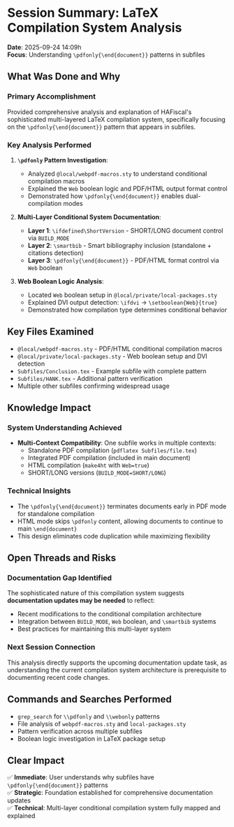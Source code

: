 # Session Summary: LaTeX Compilation System Analysis

**Date**: 2025-09-24 14:09h  
**Focus**: Understanding `\pdfonly{\end{document}}` patterns in subfiles

## What Was Done and Why

### Primary Accomplishment
Provided comprehensive analysis and explanation of HAFiscal's sophisticated multi-layered LaTeX compilation system, specifically focusing on the `\pdfonly{\end{document}}` pattern that appears in subfiles.

### Key Analysis Performed

1. **`\pdfonly` Pattern Investigation**:
   - Analyzed `@local/webpdf-macros.sty` to understand conditional compilation macros
   - Explained the `Web` boolean logic and PDF/HTML output format control
   - Demonstrated how `\pdfonly{\end{document}}` enables dual-compilation modes

2. **Multi-Layer Conditional System Documentation**:
   - **Layer 1**: `\ifdefined\ShortVersion` - SHORT/LONG document control via `BUILD_MODE`
   - **Layer 2**: `\smartbib` - Smart bibliography inclusion (standalone + citations detection)  
   - **Layer 3**: `\pdfonly{\end{document}}` - PDF/HTML format control via `Web` boolean

3. **Web Boolean Logic Analysis**:
   - Located `Web` boolean setup in `@local/private/local-packages.sty`
   - Explained DVI output detection: `\ifdvi` → `\setboolean{Web}{true}`
   - Demonstrated how compilation type determines conditional behavior

## Key Files Examined

- `@local/webpdf-macros.sty` - PDF/HTML conditional compilation macros
- `@local/private/local-packages.sty` - Web boolean setup and DVI detection
- `Subfiles/Conclusion.tex` - Example subfile with complete pattern
- `Subfiles/HANK.tex` - Additional pattern verification
- Multiple other subfiles confirming widespread usage

## Knowledge Impact

### System Understanding Achieved
- **Multi-Context Compatibility**: One subfile works in multiple contexts:
  - Standalone PDF compilation (`pdflatex Subfiles/file.tex`)  
  - Integrated PDF compilation (included in main document)
  - HTML compilation (`make4ht` with `Web=true`)
  - SHORT/LONG versions (`BUILD_MODE=SHORT/LONG`)

### Technical Insights
- The `\pdfonly{\end{document}}` terminates documents early in PDF mode for standalone compilation
- HTML mode skips `\pdfonly` content, allowing documents to continue to main `\end{document}`
- This design eliminates code duplication while maximizing flexibility

## Open Threads and Risks

### Documentation Gap Identified  
The sophisticated nature of this compilation system suggests **documentation updates may be needed** to reflect:
- Recent modifications to the conditional compilation architecture
- Integration between `BUILD_MODE`, `Web` boolean, and `\smartbib` systems
- Best practices for maintaining this multi-layer system

### Next Session Connection
This analysis directly supports the upcoming documentation update task, as understanding the current compilation system architecture is prerequisite to documenting recent code changes.

## Commands and Searches Performed

- `grep_search` for `\\pdfonly` and `\\webonly` patterns
- File analysis of `webpdf-macros.sty` and `local-packages.sty`  
- Pattern verification across multiple subfiles
- Boolean logic investigation in LaTeX package setup

## Clear Impact

✅ **Immediate**: User understands why subfiles have `\pdfonly{\end{document}}` patterns  
✅ **Strategic**: Foundation established for comprehensive documentation updates  
✅ **Technical**: Multi-layer conditional compilation system fully mapped and explained 